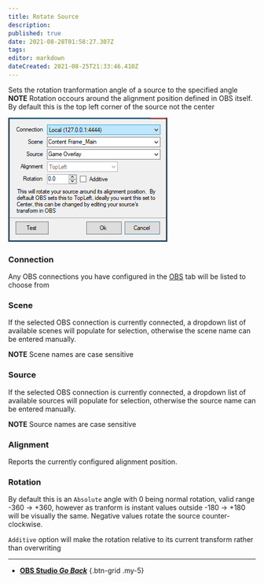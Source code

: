 ```yaml
---
title: Rotate Source
description: 
published: true
date: 2021-08-28T01:58:27.307Z
tags: 
editor: markdown
dateCreated: 2021-08-25T21:33:46.410Z
---
```


Sets the rotation tranformation angle of a source to the specified angle
**NOTE** Rotation occours around the alignment position defined in OBS itself. By default this is the top left corner of the source not the center

![Rotate Source](/119569573-d292f800-bda6-11eb-8d36-bd9148d963b8.png)

### Connection

Any OBS connections you have configured in the [OBS](/OBS) tab will be listed to choose from

### Scene

If the selected OBS connection is currently connected, a dropdown list of available scenes will populate for selection, otherwise the scene name can be entered manually.

**NOTE** Scene names are case sensitive 

### Source

If the selected OBS connection is currently connected, a dropdown list of available sources will populate for selection, otherwise the source name can be entered manually.

**NOTE** Source names are case sensitive

### Alignment

Reports the currently configured alignment position.

### Rotation

By default this is an `Absolute` angle with 0 being normal rotation, valid range -360 -> +360, however as tranform is instant values outside -180 -> +180 will be visually the same. Negative values rotate the source counter-clockwise.

`Additive` option will make the rotation relative to its current transform rather than overwriting

---

- [<i class="mdi mdi-chevron-left"></i> **OBS Studio *Go Back***](/en/Sub-Actions/OBS)
{.btn-grid .my-5}